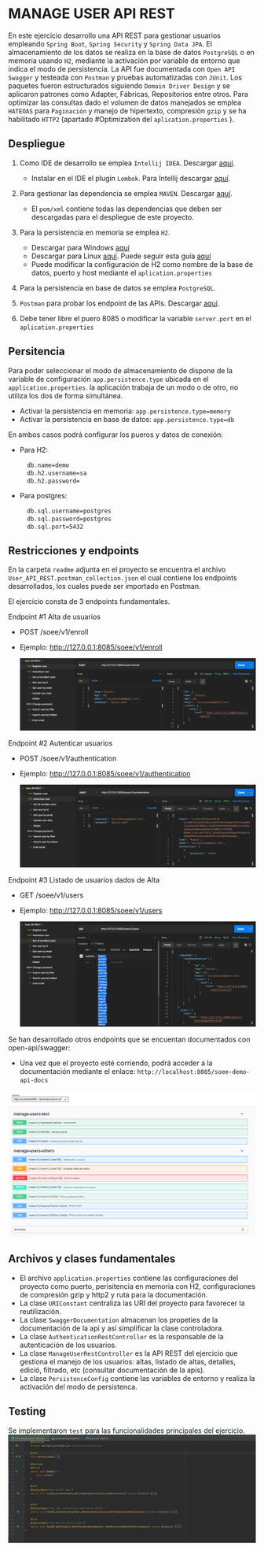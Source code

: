 # MANAGE USER API REST
En este ejercicio desarrollo una API REST para gestionar usuarios empleando `Spring Boot`, `Spring Security` y `Spring Data JPA`. El almacenamiento de los datos se realiza en la base de datos `PostgreSQL` o en memoria usando `H2`, mediante la activación por variable de entorno que indica el modo de persistencia. La API fue documentada con `Open API Swagger` y testeada con `Postman` y pruebas automatizadas con `JUnit`. Los paquetes fueron estructurados siguiendo `Domain Driver Design` y se aplicaron patrones como Adapter, Fábricas, Repositorios entre otros. Para optimizar las consultas dado el volumen de datos manejados se emplea `HATEOAS` para `Paginación` y manejo de hipertexto, compresión `gzip` y se ha habilitado `HTTP2` (apartado #Optimization del `aplication.properties` ).

## Despliegue
1. Como IDE de desarrollo se emplea `Intellij IDEA`. Descargar [aquí](https://www.jetbrains.com/es-es/idea/download/).
     - Instalar en el IDE el plugin `Lombok`. Para Intellij descargar [aquí](https://plugins.jetbrains.com/plugin/6317-lombok/). 
   
2. Para gestionar las dependencia se emplea `MAVEN`. Descargar [aquí](https://maven.apache.org/download.cgi/).

    - El `pom/xml` contiene todas las dependencias que deben ser descargadas para el despliegue de este proyecto.
      
3. Para la persistencia en memoria se emplea `H2`. 
    - Descargar para Windows [aquí](https://h2database.com/h2-setup-2019-03-13.exe)
    - Descargar para Linux [aquí](https://h2database.com/h2-2019-03-13.zip). Puede seguir esta guía [aquí](https://o7planning.org/11895/install-h2-database-and-use-h2-console)
    - Puede modificar la configuración de H2 como nombre de la base de datos, puerto y host mediante el `aplication.properties`

4. Para la persistencia en base de datos se emplea `PostgreSQL`. 

5. `Postman` para probar los endpoint de las APIs. Descargar [aquí](https://www.postman.com/downloads/).

6. Debe tener libre el puero 8085 o modificar la variable `server.port` en el `aplication.properties`
     
## Persitencia
Para poder seleccionar el modo de almacenamiento de dispone de la variable de configuración `app.persistence.type` ubicada en el `application.properties`.
la aplicación trabaja de un modo o de otro, no utiliza los dos de forma simultánea.

- Activar la persistencia en memoria: `app.persistence.type=memory`
- Activar la persistencia en base de datos: `app.persistence.type=db`

En ambos casos podrá configurar los pueros y datos de conexión:
- Para H2:

        db.name=demo
        db.h2.username=sa
        db.h2.password=

- Para postgres:
    
        db.sql.username=postgres
        db.sql.password=postgres
        db.sql.port=5432
            
## Restricciones y endpoints
En la carpeta `readme` adjunta en el proyecto se encuentra el archivo `User_API_REST.postman_collection.json` el cual contiene los endpoints desarrollados,
los cuales puede ser importado en Postman.

El ejercicio consta de 3 endpoints fundamentales. 

Endpoint #1 Alta de usuarios
 - POST /soee/v1/enroll
 - Ejemplo: http://127.0.0.1:8085/soee/v1/enroll
   
   ![printscrenn](readme/register_user.PNG)
  
Endpoint #2 Autenticar usuarios
 - POST /soee/v1/authentication
 - Ejemplo: http://127.0.0.1:8085/soee/v1/authentication
   
   ![printscrenn](readme/authenticate_user.PNG)
   
Endpoint #3 Listado de usuarios dados de Alta
 - GET /soee/v1/users
 - Ejemplo: http://127.0.0.1:8085/soee/v1/users
   
   ![printscrenn](readme/get_all_user.PNG)
   
Se han desarrollado otros endpoints que se encuentan documentados con open-api/swagger:
- Una vez que el proyecto esté corriendo, podrá acceder a la documentación mediante el enlace: `http://localhost:8085/soee-demo-api-docs`

![printscrenn](readme/documentation.png)


## Archivos y clases fundamentales
- El archivo `application.properties` contiene las configuraciones del proyecto como puerto, perisitencia en memoria con H2, configuraciones de compresión gzip y http2 y ruta para la documentación.
- La clase `URIConstant` centraliza las URI del proyecto para favorecer la reutilización.
- La clase `SwaggerDocumentation` almacenan los propeties de la documentación de la api y así simplificar la clase controladora.
- La clase `AuthenticationRestController` es la responsable de la autenticación de los usuarios.
- La clase `ManageUserRestController` es la API REST del ejercicio que gestiona el manejo de los usuarios: altas, listado de altas, detalles, edició, filtrado, etc (consultar documentación de la apis).
- La clase `PersistenceConfig` contiene las variables de entorno y realiza la activación del modo de persistenca.

## Testing
Se implementaron `test` para las funcionalidades principales del ejercicio.
![printscrenn](readme/test.png)
